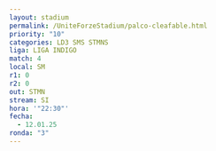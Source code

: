 ```yaml
---
layout: stadium
permalink: /UniteForzeStadium/palco-cleafable.html
priority: "10"
categories: LD3 SMS STMNS
liga: LIGA INDIGO
match: 4
local: SM
r1: 0
r2: 0
out: STMN
stream: SI
hora: '"22:30"'
fecha:
  - 12.01.25
ronda: "3"
---
```

